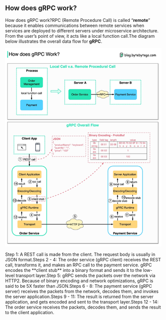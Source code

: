 ## How does gRPC work?
How does gRPC work?RPC (Remote Procedure Call) is called “**remote**” because it enables communications between remote services when services are deployed to different servers under microservice architecture. From the user’s point of view, it acts like a local function call.The diagram below illustrates the overall data flow for **gRPC**.<p>
  <img src="../images/grpc.jpg">
</p>
Step 1: A REST call is made from the client. The request body is usually in JSON format.Steps 2 - 4: The order service (gRPC client) receives the REST call, transforms it, and makes an RPC call to the payment service. gRPC encodes the **client stub** into a binary format and sends it to the low-level transport layer.Step 5: gRPC sends the packets over the network via HTTP2. Because of binary encoding and network optimizations, gRPC is said to be 5X faster than JSON.Steps 6 - 8: The payment service (gRPC server) receives the packets from the network, decodes them, and invokes the server application.Steps 9 - 11: The result is returned from the server application, and gets encoded and sent to the transport layer.Steps 12 - 14: The order service receives the packets, decodes them, and sends the result to the client application.